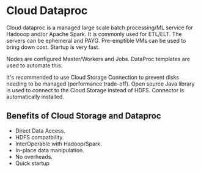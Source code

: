 # Cloud Dataproc

Cloud dataproc is a managed large scale batch processing/ML service for Hadooop and/or Apache Spark.
It is commonly used for ETL/ELT. The servers can be ephemeral and PAYG.  Pre-emptible VMs can be used to bring down cost. Startup is very fast.

Nodes are configured Master/Workers and Jobs.
DataProc templates are used to automate this. 

It's recommended to use Cloud Storage Connection to prevent disks needing to be managed (performance trade-off). Open source Java library is used to connect to the Cloud Storage instead of HDFS. Connector is automatically installed.

## Benefits of Cloud Storage and Dataproc

- Direct Data Access.
- HDFS compatbility.
- InterOperable with Hadoop/Spark.
- In-place data manipulation.
- No overheads.
- Quick startup
